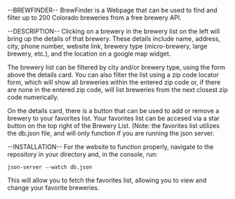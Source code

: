 --BREWFINDER--
BrewFinder is a Webpage that can be used to find and filter up to 200 Colorado breweries from a free brewery API. 

--DESCRIPTION--
Clicking on a brewery in the brewery list on the left will bring up the details of that brewery. These details include name, address, city, phone number, website link, brewery type (micro-brewery, large brewery, etc.), and the location on a google map widget.

The brewery list can be filtered by city and/or brewery type, using the form above the details card. You can also filter the list using a zip code locator form, which will show all breweries within the entered zip code or, if there are none in the entered zip code, will list breweries from the next closest zip code numerically.

On the details card, there is a button that can be used to add or remove a brewery to your favorites list. Your favorites list can be accesed via a star button on the top right of the Brewery List. (Note: the favorites list utilizes the db.json file, and will only function if you are running the json server.

--INSTALLATION--
For the website to function properly, navigate to the repository in your directory and, in the console, run:

    json-server --watch db.json

This will allow you to fetch the favorites list, allowing you to view and change your favorite breweries.

